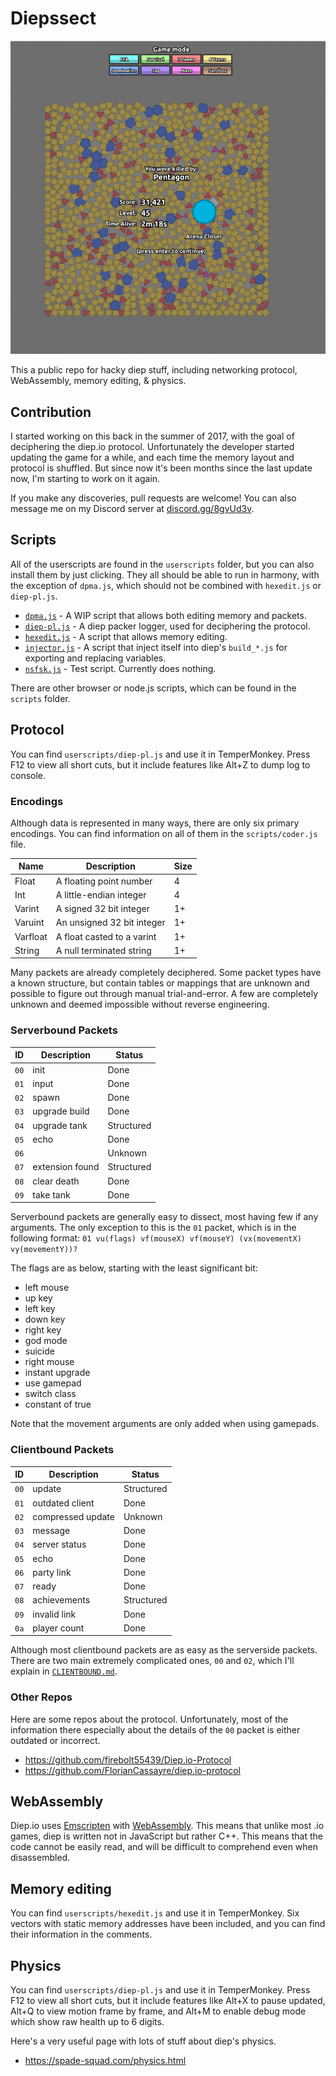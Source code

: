 # Diepssect

![Shapes. Lots of shapes.](images/shapes.png "Shapes. Lots of shapes.")

This a public repo for hacky diep stuff, including networking protocol, WebAssembly, memory editing, & physics.

## Contribution

I started working on this back in the summer of 2017, with the goal of deciphering the diep.io protocol. Unfortunately the developer started updating the game for a while, and each time the memory layout and protocol is shuffled. But since now it's been months since the last update now, I'm starting to work on it again.

If you make any discoveries, pull requests are welcome! You can also message me on my Discord server at [discord.gg/8gvUd3v](https://discordapp.com/invite/8gvUd3v).

## Scripts

All of the userscripts are found in the `userscripts` folder, but you can also install them by just clicking. They all should be able to run in harmony, with the exception of `dpma.js`, which should not be combined with `hexedit.js` or `diep-pl.js`.

- [`dpma.js`](https://raw.githubusercontent.com/cx88/diepssect/master/dpma/dpma.user.js) - A WIP script that allows both editing memory and packets.
- [`diep-pl.js`](https://raw.githubusercontent.com/cx88/diepssect/master/userscripts/diep-pl.user.js) - A diep packer logger, used for deciphering the protocol.
- [`hexedit.js`](https://raw.githubusercontent.com/cx88/diepssect/master/userscripts/hexedit.user.js) - A script that allows memory editing.
- [`injector.js`](https://raw.githubusercontent.com/cx88/diepssect/master/userscripts/injector.user.js) - A script that inject itself into diep's `build_*.js` for exporting and replacing variables.
- [`nsfsk.js`](https://raw.githubusercontent.com/cx88/diepssect/master/userscripts/nsfsk.user.js) - Test script. Currently does nothing.

There are other browser or node.js scripts, which can be found in the `scripts` folder.

## Protocol

You can find `userscripts/diep-pl.js` and use it in TemperMonkey. Press F12 to view all short cuts, but it include features like Alt+Z to dump log to console.

### Encodings

Although data is represented in many ways, there are only six primary encodings. You can find information on all of them in the `scripts/coder.js` file.

|   Name   |        Description         | Size |
|----------|----------------------------|------|
| Float    | A floating point number    | 4    |
| Int      | A little-endian integer    | 4    |
| Varint   | A signed 32 bit integer    | 1+   |
| Varuint  | An unsigned 32 bit integer | 1+   |
| Varfloat | A float casted to a varint | 1+   |
| String   | A null terminated string   | 1+   |

Many packets are already completely deciphered. Some packet types have a known structure, but contain tables or mappings that are unknown and possible to figure out through manual trial-and-error. A few are completely unknown and deemed impossible without reverse engineering.

### Serverbound Packets
|  ID  |   Description   |   Status   |
|------|-----------------|------------|
| `00` | init            | Done       |
| `01` | input           | Done       |
| `02` | spawn           | Done       |
| `03` | upgrade build   | Done       |
| `04` | upgrade tank    | Structured |
| `05` | echo            | Done       |
| `06` |                 | Unknown    |
| `07` | extension found | Structured |
| `08` | clear death     | Done       |
| `09` | take tank       | Done       |

Serverbound packets are generally easy to dissect, most having few if any arguments. The only exception to this is the `01` packet, which is in the following format: `01 vu(flags) vf(mouseX) vf(mouseY) (vx(movementX) vy(movementY))?`

The flags are as below, starting with the least significant bit:

- left mouse
- up key
- left key
- down key
- right key
- god mode
- suicide
- right mouse
- instant upgrade
- use gamepad
- switch class
- constant of true

Note that the movement arguments are only added when using gamepads.

### Clientbound Packets
|  ID  |    Description    |   Status   |
|------|-------------------|------------|
| `00` | update            | Structured |
| `01` | outdated client   | Done       |
| `02` | compressed update | Unknown    |
| `03` | message           | Done       |
| `04` | server status     | Done       |
| `05` | echo              | Done       |
| `06` | party link        | Done       |
| `07` | ready             | Done       |
| `08` | achievements      | Structured |
| `09` | invalid link      | Done       |
| `0a` | player count      | Done       |

Although most clientbound packets are as easy as the serverside packets. There are two main extremely complicated ones, `00` and `02`, which I'll explain in [`CLIENTBOUND.md`](CLIENTBOUND.md).

### Other Repos

Here are some repos about the protocol. Unfortunately, most of the information there especially about the details of the `00` packet is either outdated or incorrect.
- https://github.com/firebolt55439/Diep.io-Protocol
- https://github.com/FlorianCassayre/diep.io-protocol

## WebAssembly

Diep.io uses [Emscripten](https://github.com/kripken/emscripten) with [WebAssembly](https://webassembly.org/). This means that unlike most .io games, diep is written not in JavaScript but rather C++. This means that the code cannot be easily read, and will be difficult to comprehend even when disassembled.

## Memory editing

You can find `userscripts/hexedit.js` and use it in TemperMonkey. Six vectors with static memory addresses have been included, and you can find their information in the comments.

## Physics

You can find `userscripts/diep-pl.js` and use it in TemperMonkey. Press F12 to view all short cuts, but it include features like Alt+X to pause updated, Alt+Q to view motion frame by frame, and Alt+M to enable debug mode which show raw health up to 6 digits.

Here's a very useful page with lots of stuff about diep's physics.
- https://spade-squad.com/physics.html
